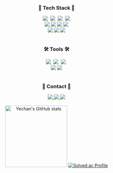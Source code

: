 

<!--내용 부분-->
<h3 align="center">📠 Tech Stack 📠</h3>
<div align="center">
  <img src="https://img.shields.io/badge/javascript-F7DF1E.svg?style=for-the-badge&logo=javascript&logoColor=20232a" />&nbsp
  <img src="https://img.shields.io/badge/Typescript-3178C6?style=for-the-badge&logo=Typescript&logoColor=white"/>&nbsp
  <img src="https://img.shields.io/badge/react-20232a.svg?style=for-the-badge&logo=react&logoColor=61DAFB" />&nbsp
  <img src="https://img.shields.io/badge/Next.js-000000?style=for-the-badge&logo=Next.js&logoColor=white"/>
</div>

<div align="center">
  <img src="https://img.shields.io/badge/redux toolkit-%23764ABC.svg?&style=for-the-badge&logo=redux&logoColor=white" />
  <img src="https://img.shields.io/badge/zustand-%237D8084.svg?&style=for-the-badge&logo=automatic&logoColor=white" />
  <img src="https://img.shields.io/badge/-React%20Query-FF4154?style=for-the-badge&logo=react%20query&logoColor=white" />
  <img src="https://img.shields.io/badge/Firebase-FFCA28?style=for-the-badge&logo=firebase&logoColor=black"/>
</div>

<div align="center">
  <img src="https://img.shields.io/badge/Spring-6DB33F?style=for-the-badge&logo=Spring&logoColor=white"/>
  <img src="https://img.shields.io/badge/Docker-2496ED?style=for-the-badge&logo=Docker&logoColor=white"/>
  <img src="https://img.shields.io/badge/nginx-%23009639.svg?style=for-the-badge&logo=nginx&logoColor=white">
</div>

<br>

<h3 align="center">🛠 Tools 🛠</h3>
<div align="center">
  <img src="https://img.shields.io/badge/git-F05033.svg?style=for-the-badge&logo=git&logoColor=white" />&nbsp
  <img src="https://img.shields.io/badge/github-181717.svg?style=for-the-badge&logo=github&logoColor=white" />&nbsp
  <img src="https://img.shields.io/badge/Notion-F3F3F3.svg?style=for-the-badge&logo=notion&logoColor=black" />&nbsp
</div>

<div align="center">
  <img src="https://img.shields.io/badge/eslint-%234B32C3.svg?&style=for-the-badge&logo=eslint&logoColor=white" />
  <img src="https://img.shields.io/badge/prettier-%23F7B93E.svg?&style=for-the-badge&logo=prettier&logoColor=black" />
<!--   <img src="https://img.shields.io/badge/Colab-2C2C32.svg?style=for-the-badge&logo=googlecolab&logoColor=F9AB00" />&nbsp -->
</div>

<br>

<h3 align="center">📧 Contact 📧</h3>
<div align="center">
  <a href="https://www.instagram.com/yechanss__/">
    <img src="https://img.shields.io/badge/yechanss__-%23E4405F.svg?&style=for-the-badge&logo=instagram&logoColor=white" />
  </a>
  <a href="mailto:az20058@naver.com">
    <img src="https://img.shields.io/badge/az20058-%2303C75A.svg?&style=for-the-badge&logo=naver&logoColor=white" />
  </a>
  <a href="mailto:az200058@gmail.com">
    <img src="https://img.shields.io/badge/az200058-%23EA4335.svg?&style=for-the-badge&logo=gmail&logoColor=white" />
  </a>
</div>

<br>

<div align="center">
  <img src="https://github-readme-stats.vercel.app/api?username=az20058&show_icons=true&theme=transparent" alt="Yechan's GitHub stats" height="200"/>  
  <a href="https://solved.ac/az20058/">
    <img src="http://mazassumnida.wtf/api/generate_badge?boj=az20058" alt="Solved.ac Profile"/>
  </a>
</div>




